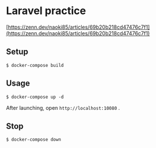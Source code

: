 # Laravel practice

[https://zenn.dev/naoki85/articles/69b20b218cd47476c7f1](https://zenn.dev/naoki85/articles/69b20b218cd47476c7f1)

## Setup

```
$ docker-compose build
```

## Usage

```
$ docker-compose up -d
```
After launching, open `http://localhost:10080` .

## Stop

```
$ docker-compose down
```
